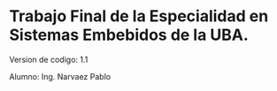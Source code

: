 # Trabajo Final de la Especialidad en Sistemas Embebidos de la UBA. 
Version de codigo: 1.1

Alumno: Ing. Narvaez Pablo
